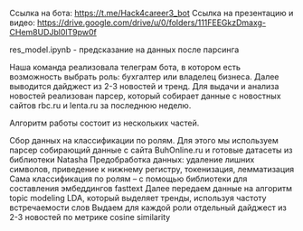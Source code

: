Ссылка на бота: https://t.me/Hack4career3_bot
Ссылка на презентацию и видео: https://drive.google.com/drive/u/0/folders/111FEEGkzDmaxg-CHem8UDJbl0lT9pw0f

res_model.ipynb - предсказание на данных после парсинга

Наша команда реализовала телеграм бота, в котором есть возможность выбрать роль: бухгалтер или владелец бизнеса.
Далее выводится дайджест из 2-3 новостей и тренд.
Для выдачи и анализа новостей реализован парсер, который собирает данные с новостных сайтов rbc.ru и lenta.ru за последнюю неделю. 


Алгоритм работы состоит из нескольких частей.

Сбор данных на классификации по ролям. Для этого мы используем парсер собирающий данные с сайта BuhOnline.ru и готовые датасеты из библиотеки Natasha
Предобработка данных: удаление лишних символов, приведение к нижнему регистру, токенизация, лемматизация
Сама классификация по ролям – с помощью библиотеки для составления эмбеддингов fasttext
Далее передаем данные на алгоритм topic modeling LDA, который выделяет тренды, используя частоту встречаемости слов
Выдаем для каждой роли отдельный дайджест из 2-3 новостей по метрике cosine similarity
